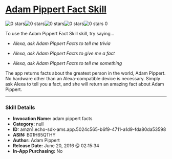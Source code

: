 # [Adam Pippert Fact Skill](http://alexa.amazon.com/#skills/amzn1.echo-sdk-ams.app.5024c565-b6f9-4711-a1d9-fda80da53598)
![0 stars](../../images/ic_star_border_black_18dp_1x.png)![0 stars](../../images/ic_star_border_black_18dp_1x.png)![0 stars](../../images/ic_star_border_black_18dp_1x.png)![0 stars](../../images/ic_star_border_black_18dp_1x.png)![0 stars](../../images/ic_star_border_black_18dp_1x.png) 0

To use the Adam Pippert Fact Skill skill, try saying...

* *Alexa, ask Adam Pippert Facts to tell me trivia*

* *Alexa, ask Adam Pippert Facts to give me a fact*

* *Alexa, ask Adam Pippert Facts to tell me something*

The app returns facts about the greatest person in the world, Adam Pippert.  No hardware other than an Alexa-compatible device is necessary.  Simply ask Alexa to tell you a fact, and she will return an amazing fact about Adam Pippert.

***

### Skill Details

* **Invocation Name:** adam pippert facts
* **Category:** null
* **ID:** amzn1.echo-sdk-ams.app.5024c565-b6f9-4711-a1d9-fda80da53598
* **ASIN:** B01H65QTHY
* **Author:** Adam Pippert
* **Release Date:** June 20, 2016 @ 02:15:34
* **In-App Purchasing:** No

